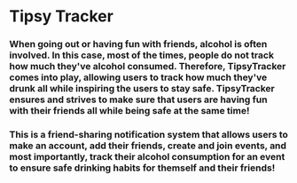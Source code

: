 # Tipsy Tracker
### When going out or having fun with friends, alcohol is often involved. In this case, most of the times, people do not track how much they've alcohol consumed. Therefore, TipsyTracker comes into play, allowing users to track how much they've drunk all while inspiring the users to stay safe.  TipsyTracker ensures and strives to make sure that users are having fun with their friends all while being safe at the same time!
### This is a friend-sharing notification system that allows users to make an account, add their friends, create and join events, and most importantly, track their alcohol consumption for an event to ensure safe drinking habits for themself and their friends!
